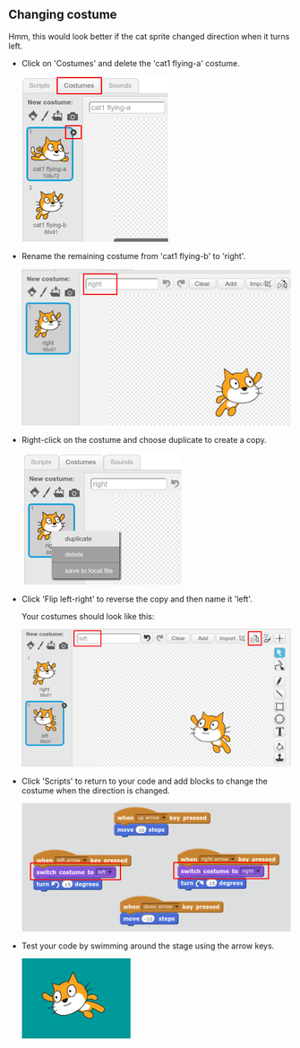 ## Changing costume

Hmm, this would look better if the cat sprite changed direction when it turns left. 



+ Click on 'Costumes' and delete the 'cat1 flying-a' costume.

	![screenshot](images/swim-delete-a.png) 
	
+ Rename the remaining costume from 'cat1 flying-b' to 'right'. 

	![screenshot](images/swim-costume-right.png)

+ Right-click on the costume and choose duplicate to create a copy. 

	![screenshot](images/swim-costume-duplicate.png)

+ Click 'Flip left-right' to reverse the copy and then name it 'left'. 

	Your costumes should look like this:

	![screenshot](images/swim-costume-left.png)

+ Click 'Scripts' to return to your code and add blocks to change the costume when the direction is changed. 

	![screenshot](images/swim-change-costume.png)

+ Test your code by swimming around the stage using the arrow keys. 

	![screenshot](images/swim-test-left.png)




